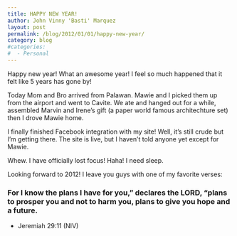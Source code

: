 ```yaml
---
title: HAPPY NEW YEAR!
author: John Vinny 'Basti' Marquez
layout: post
permalink: /blog/2012/01/01/happy-new-year/
category: blog
#categories:
#  - Personal
---
```

<span class="dropcap1">H</span>appy new year! What an awesome year! I feel so much happened that it felt like 5 years has gone by!

Today Mom and Bro arrived from Palawan. Mawie and I picked them up from the airport and went to Cavite. We ate and hanged out for a while, assembled Marvin and Irene&#8217;s gift (a paper world famous architechture set) then I drove Mawie home.

I finally finished Facebook integration with my site! Well, it&#8217;s still crude but I&#8217;m getting there. The site is live, but I haven&#8217;t told anyone yet except for Mawie.

Whew. I have officially lost focus! Haha! I need sleep.

Looking forward to 2012! I leave you guys with one of my favorite verses:

### For I know the plans I have for you,” declares the LORD, “plans to prosper you and not to harm you, plans to give you hope and a future.

- Jeremiah 29:11 (NIV)